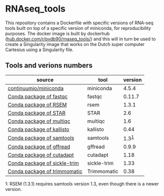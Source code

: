 # RNAseq_tools
This repository contains a Dockerfile with specific versions of RNA-seq tools built on top of a specific version of miniconda, for reproducibility purposes.
The docker image is built by dockerhub ([hub.docker.com/r/pvdb90/rnaseq_tools/]()) and this will in turn be used to create a Singularity image that works on the Dutch super computer Cartesius using a Singularity file.

## Tools and verions numbers
 |  source              |   tool      |  version  | 
 | -------------------- | ------------- | --------- | 
 | [continuumio/miniconda](https://hub.docker.com/r/continuumio/miniconda/) | miniconda | 4.5.4 | 
 | [Conda package of fastqc](https://anaconda.org/bioconda/fastqc) | fastqc | 0.11.7 | 
 | [Conda package of RSEM](https://anaconda.org/bioconda/rsem) | rsem | 1.3.1 | 
 | [Conda package of STAR](https://anaconda.org/bioconda/star) | STAR | 2.6 | 
 | [Conda package of multiqc](https://anaconda.org/bioconda/multiqc) | multiqc | 1.6 | 
 | [Conda package of kallisto](https://anaconda.org/bioconda/kallisto) | kallisto | 0.44 | 
 | [Conda package of samtools](https://anaconda.org/bioconda/samtools) | samtools | 1.3<sup>[1](#samtools)</sup> | 
 | [Conda package of gffread](https://anaconda.org/bioconda/gffread) | gffread | 0.9.9 | 
 | [Conda package of cutadapt](https://anaconda.org/bioconda/cutadapt) | cutadapt | 1.18 | 
 | [Conda package of sickle-trim](https://anaconda.org/bioconda/sickle-trim) | sickle-trim | 1.33  |  
 | [Conda package of trimmomatic](https://anaconda.org/bioconda/trimmomatic) | Trimmomatic | 0.38  |  

<a name="samtools">1</a>: RSEM (1.3.1) requires samtools version 1.3, even though there is a newer version.